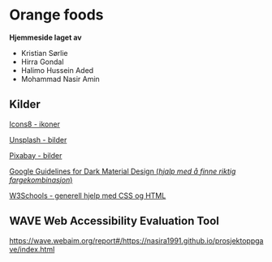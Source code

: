 # Orange foods

**Hjemmeside laget av**

- Kristian Sørlie
- Hirra Gondal
- Halimo Hussein Aded
- Mohammad Nasir Amin


## Kilder

[Icons8 - ikoner](https://icons8.com/) 

[Unsplash - bilder](https://unsplash.com/)

[Pixabay - bilder](https://pixabay.com/)

[Google Guidelines for Dark Material Design (*hjalp med å finne riktig fargekombinasjon*)](https://material.io/design/color/dark-theme.html)

[W3Schools - generell hjelp med CSS og HTML](https://w3schools.com/)


## WAVE Web Accessibility Evaluation Tool

https://wave.webaim.org/report#/https://nasira1991.github.io/prosjektoppgave/index.html



